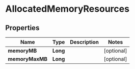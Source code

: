 

# AllocatedMemoryResources


## Properties

| Name | Type | Description | Notes |
|------------ | ------------- | ------------- | -------------|
|**memoryMB** | **Long** |  |  [optional] |
|**memoryMaxMB** | **Long** |  |  [optional] |



